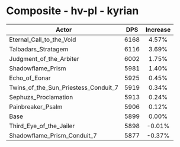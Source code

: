 # Composite - hv-pl - kyrian
| Actor | DPS | Increase |
|---|:---:|:---:|
|Eternal_Call_to_the_Void|6168|4.57%|
|Talbadars_Stratagem|6116|3.69%|
|Judgment_of_the_Arbiter|6002|1.75%|
|Shadowflame_Prism|5981|1.40%|
|Echo_of_Eonar|5925|0.45%|
|Twins_of_the_Sun_Priestess_Conduit_7|5919|0.34%|
|Sephuzs_Proclamation|5913|0.24%|
|Painbreaker_Psalm|5906|0.12%|
|Base|5899|0.00%|
|Third_Eye_of_the_Jailer|5898|-0.01%|
|Shadowflame_Prism_Conduit_7|5877|-0.37%|
